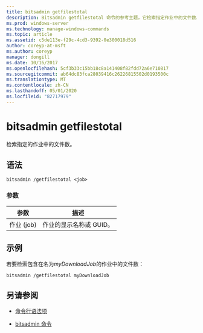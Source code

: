 ```yaml
---
title: bitsadmin getfilestotal
description: Bitsadmin getfilestotal 命令的参考主题，它检索指定作业中的文件数。
ms.prod: windows-server
ms.technology: manage-windows-commands
ms.topic: article
ms.assetid: c5de113e-f29c-4cd3-9392-0e300018d516
author: coreyp-at-msft
ms.author: coreyp
manager: dongill
ms.date: 10/16/2017
ms.openlocfilehash: 5cf3b33c15bb18c8a141408f82fdd72a6e710817
ms.sourcegitcommit: ab64dc83fca28039416c26226815502d0193500c
ms.translationtype: MT
ms.contentlocale: zh-CN
ms.lasthandoff: 05/01/2020
ms.locfileid: "82717979"
---
```

# <a name="bitsadmin-getfilestotal"></a>bitsadmin getfilestotal

检索指定的作业中的文件数。

## <a name="syntax"></a>语法

```
bitsadmin /getfilestotal <job>
```

### <a name="parameters"></a>参数

| 参数 | 描述 |
| -------------- | -------------- |
| 作业 (job) | 作业的显示名称或 GUID。 |

## <a name="examples"></a>示例

若要检索包含在名为*myDownloadJob*的作业中的文件数：

```
bitsadmin /getfilestotal myDownloadJob
```

## <a name="see-also"></a>另请参阅

- [命令行语法项](command-line-syntax-key.md)

- [bitsadmin 命令](bitsadmin.md)
